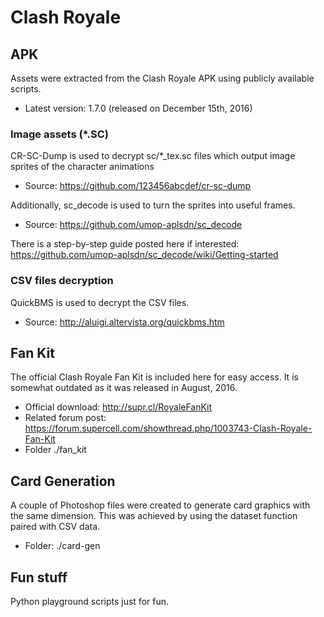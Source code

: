# Clash Royale 

## APK
 
Assets were extracted from the Clash Royale APK using publicly available scripts.

* Latest version: 1.7.0 (released on December 15th, 2016)
 
### Image assets (*.SC)

CR-SC-Dump is used to decrypt sc/*_tex.sc files which output image sprites of the character animations
 
* Source: https://github.com/123456abcdef/cr-sc-dump

Additionally, sc_decode is used to turn the sprites into useful frames.

* Source: https://github.com/umop-aplsdn/sc_decode

There is a step-by-step guide posted here if interested: https://github.com/umop-aplsdn/sc_decode/wiki/Getting-started

### CSV files decryption

QuickBMS is used to decrypt the CSV files.

* Source: http://aluigi.altervista.org/quickbms.htm 

## Fan Kit

The official Clash Royale Fan Kit is included here for easy access. It is somewhat outdated as it was released in August, 2016. 

* Official download: http://supr.cl/RoyaleFanKit
* Related forum post: https://forum.supercell.com/showthread.php/1003743-Clash-Royale-Fan-Kit
* Folder ./fan_kit

## Card Generation

A couple of Photoshop files were created to generate card graphics with the same dimension. This was achieved by using the dataset function paired with CSV data. 

* Folder: ./card-gen

## Fun stuff

Python playground scripts just for fun.


